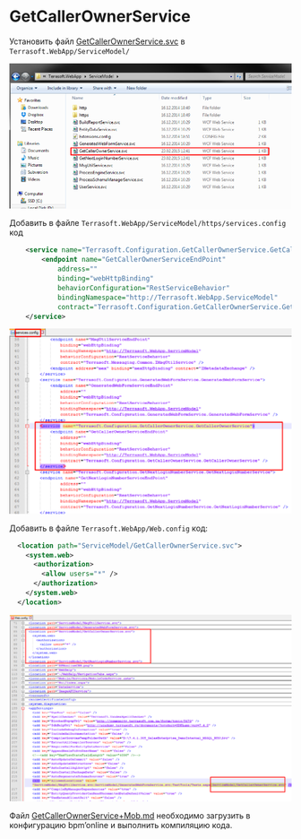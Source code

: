 # GetCallerOwnerService

Установить файл [GetCallerOwnerService.svc](GetCallerOwnerService.svc) в `Terrasoft.WebApp/ServiceModel/`

![GetCallerOwnerService.svc](img/1.png)

Добавить в файле `Terrasoft.WebApp/ServiceModel/https/services.config` код

```XML
	<service name="Terrasoft.Configuration.GetCallerOwnerService.GetCallerOwnerService">
		<endpoint name="GetCallerOwnerServiceEndPoint"
			address="" 
			binding="webHttpBinding"
			behaviorConfiguration="RestServiceBehavior"
			bindingNamespace="http://Terrasoft.WebApp.ServiceModel"
			contract="Terrasoft.Configuration.GetCallerOwnerService.GetCallerOwnerService" />
	</service>
```

![services.config](img/2.png)

Добавить в файле `Terrasoft.WebApp/Web.config` код:

```XML
  <location path="ServiceModel/GetCallerOwnerService.svc">
    <system.web>
      <authorization>
        <allow users="*" />
      </authorization>
    </system.web>
  </location>
```

![Web.config](img/3.png)

Файл [GetCallerOwnerService+Mob.md](GetCallerOwnerService+Mob.md) необходимо загрузить в конфигурацию bpm’online и выполнить компиляцию кода.
   

